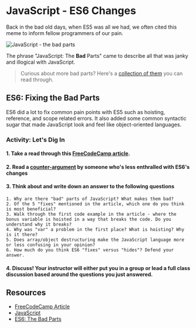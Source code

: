 # JavaScript - ES6 Changes

Back in the bad old days, when ES5 was all we had, we often cited this meme to inform fellow programmers of our pain. 

![JavaScript - the bad parts](https://res.cloudinary.com/briezh/image/upload/v1556212895/JS_Bad_Parts_bzqudk.jpg)

The phrase "JavaScript: The **Bad** Parts" came to describe all that was janky and illogical with JavaScript. 

> Curious about more bad parts? Here's a [collection of them](https://www.codeproject.com/Articles/182416/A-Collection-of-JavaScript-Gotchas) you can read through.

## ES6: Fixing the Bad Parts

ES6 did a lot to fix common pain points with ES5 such as hoisting, reference, and scope related errors. It also added some common syntactic sugar that made JavaScript look and feel like object-oriented languages.

### Activity: Let's Dig In

#### 1. Take a read through this [FreeCodeCamp article](https://medium.freecodecamp.org/5-javascript-bad-parts-that-are-fixed-in-es6-c7c45d44fd81). 

#### 2. Read a [counter-argument](https://benmccormick.org/2018/06/05/es6-the-bad-parts/) by someone who's less enthralled with ES6's changes

#### 3. Think about and write down an answer to the following questions

```
1. Why are there "bad" parts of JavaScript? What makes them bad?
2. Of the 5 "fixes" mentioned in the article, which one do you think is most beneficial?
3. Walk through the first code example in the article - where the bonus variable is hoisted in a way that breaks the code. Do you understand why it breaks? 
4. Why was "var" a problem in the first place? What is hoisting? Why is it there?
5. Does array/object destructuring make the JavaScript language more or less confusing in your opinion?
6. How much do you think ES6 "fixes" versus "hides"? Defend your answer.
```

#### 4. Discuss! Your instructor will either put you in a group or lead a full class discussion based around the questions you just answered.

## Resources

* [FreeCodeCamp Article](https://medium.freecodecamp.org/5-javascript-bad-parts-that-are-fixed-in-es6-c7c45d44fd81)
* [JavaScript](https://www.codeproject.com/Articles/182416/A-Collection-of-JavaScript-Gotchas)
* [ES6: The Bad Parts](https://benmccormick.org/2018/06/05/es6-the-bad-parts/)
